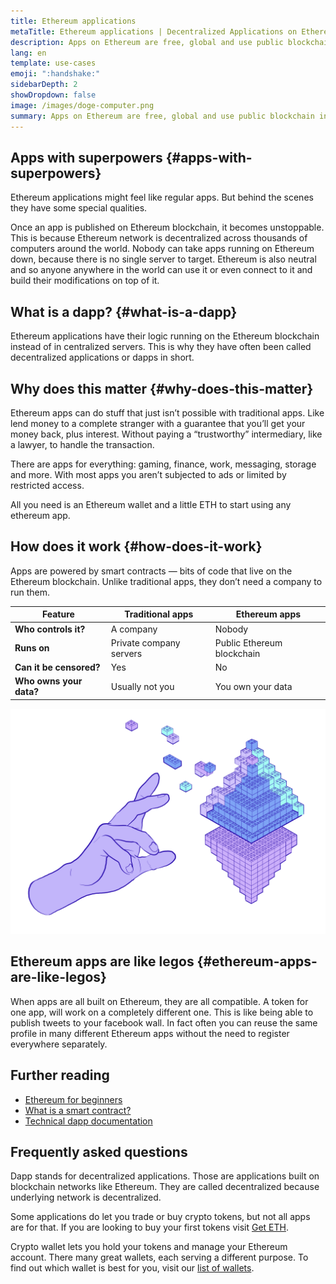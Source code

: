```yaml
---
title: Ethereum applications
metaTitle: Ethereum applications | Decentralized Applications on Ethereum
description: Apps on Ethereum are free, global and use public blockchain instead of private company servers. This means you can use the same account in every project and maintain your privacy.
lang: en
template: use-cases
emoji: ":handshake:"
sidebarDepth: 2
showDropdown: false
image: /images/doge-computer.png
summary: Apps on Ethereum are free, global and use public blockchain instead of private company servers. This means you can use the same account in every project and maintain your privacy.
---
```


## Apps with superpowers {#apps-with-superpowers}

Ethereum applications might feel like regular apps. But behind the scenes they have some special qualities.

Once an app is published on Ethereum blockchain, it becomes unstoppable. This is because Ethereum network is decentralized across thousands of computers around the world. Nobody can take apps running on Ethereum down, because there is no single server to target. Ethereum is also neutral and so anyone anywhere in the world can use it or even connect to it and build their modifications on top of it.

## What is a dapp? {#what-is-a-dapp}

Ethereum applications have their logic running on the Ethereum blockchain instead of in centralized servers. This is why they have often been called decentralized applications or dapps in short.

<CardGrid>
  <Card title="More private" emoji=":detective:" description="You only need an Ethereum wallet to use any dapp. Your personal data are not required. This is the internet as it should have always been."/>
  <Card title="Globally accessible" emoji="🌍" description="Dapps aren’t governed by the rules of regions and app stores. Your access depends on having an internet connection – not where you live." />
  <Card title="Cheaper services" emoji=":handshake:" description="Dapps are peer-to-peer. No intermediaries taking a cut means cheaper services." />
</CardGrid>

## Why does this matter {#why-does-this-matter}

Ethereum apps can do stuff that just isn’t possible with traditional apps. Like lend money to a complete stranger with a guarantee that you’ll get your money back, plus interest. Without paying a “trustworthy” intermediary, like a lawyer, to handle the transaction. 

There are apps for everything: gaming, finance, work, messaging, storage and more. With most apps you aren’t subjected to ads or limited by restricted access.

All you need is an Ethereum wallet and a little ETH to start using any ethereum app.

## How does it work {#how-does-it-work}

Apps are powered by smart contracts — bits of code that live on the Ethereum blockchain. Unlike traditional apps, they don’t need a company to run them.

| Feature | Traditional apps | Ethereum apps |
| ------- | ---------------- | ------------- |
| **Who controls it?** | A company | Nobody |
| **Runs on** | Private company servers | Public Ethereum blockchain |
| **Can it be censored?** | Yes | No |
| **Who owns your data?** | Usually not you | You own your data |

<div class="w-full md:w-1/2 mx-auto md:mx-0">

![](./developers-eth-blocks.png)

</div>

## Ethereum apps are like legos {#ethereum-apps-are-like-legos}

When apps are all built on Ethereum, they are all compatible. A token for one app, will work on a completely different one. This is like being able to publish tweets to your facebook wall. In fact often you can reuse the same profile in many different Ethereum apps without the need to register everywhere separately.

<BrowseApps />

## Further reading

- [Ethereum for beginners](/what-is-ethereum)
- [What is a smart contract?](/developers/docs/smart-contracts/)
- [Technical dapp documentation](/developers/docs/dapps/)

## Frequently asked questions

<ExpandableCard title="What does dapp stand for?" visible>
  <p>Dapp stands for decentralized applications. Those are applications built on blockchain networks like Ethereum. They are called decentralized because underlying network is decentralized.</p>
</ExpandableCard>

<ExpandableCard title="Do I buy coins on a dapp?" visible>
  <p>Some applications do let you trade or buy crypto tokens, but not all apps are for that. If you are looking to buy your first tokens visit <a href="/get-eth">Get ETH</a>.</p>
</ExpandableCard>

<ExpandableCard title="What is the best crypto wallet?" visible>
  <p>Crypto wallet lets you hold your tokens and manage your Ethereum account. There many great wallets, each serving a different purpose. To find out which wallet is best for you, visit our <a href="/wallets/find-wallet">list of wallets</a>.</p>
</ExpandableCard>
